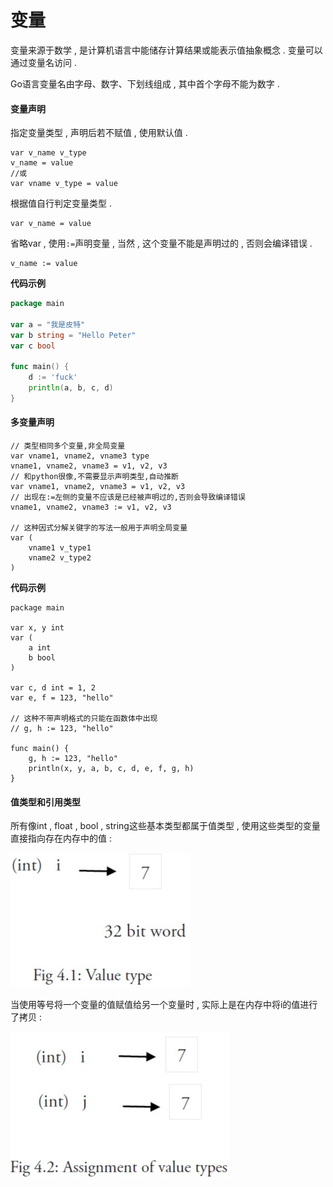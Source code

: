 # 变量

变量来源于数学 , 是计算机语言中能储存计算结果或能表示值抽象概念 . 变量可以通过变量名访问 .

Go语言变量名由字母、数字、下划线组成 , 其中首个字母不能为数字 .

#### 变量声明

指定变量类型 , 声明后若不赋值 , 使用默认值 .

```
var v_name v_type
v_name = value
//或
var vname v_type = value
```

根据值自行判定变量类型 .

```
var v_name = value
```

省略var , 使用`:=`声明变量 , 当然 , 这个变量不能是声明过的 , 否则会编译错误 .

```
v_name := value
```

**代码示例**

```go
package main

var a = "我是皮特"
var b string = "Hello Peter"
var c bool

func main() {
    d := 'fuck'
    println(a, b, c, d)
}
```

#### 多变量声明

```
// 类型相同多个变量,非全局变量
var vname1, vname2, vname3 type
vname1, vname2, vname3 = v1, v2, v3
// 和python很像,不需要显示声明类型,自动推断
var vname1, vname2, vname3 = v1, v2, v3
// 出现在:=左侧的变量不应该是已经被声明过的,否则会导致编译错误
vname1, vname2, vname3 := v1, v2, v3

// 这种因式分解关键字的写法一般用于声明全局变量
var (
    vname1 v_type1
    vname2 v_type2
)
```

**代码示例**

```
package main

var x, y int
var (
    a int
    b bool
)

var c, d int = 1, 2
var e, f = 123, "hello"

// 这种不带声明格式的只能在函数体中出现
// g, h := 123, "hello"

func main() {
    g, h := 123, "hello"
    println(x, y, a, b, c, d, e, f, g, h)
}
```

#### 值类型和引用类型

所有像int , float , bool , string这些基本类型都属于值类型 , 使用这些类型的变量直接指向存在内存中的值 :

![](/assets/neicun1.png)

当使用等号将一个变量的值赋值给另一个变量时 , 实际上是在内存中将i的值进行了拷贝 : 

![](/assets/neicun2.png)

